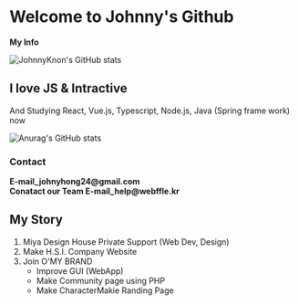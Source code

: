 <h1>Welcome to Johnny's Github</h1>
<strong>My Info</strong>

![JohnnyKnon's GitHub stats](https://github-readme-stats.vercel.app/api?username=JohnnyKnon&show_icons=true&theme=solarized-light)<br/>
<h2>I love JS & Intractive</h2>
<p>And  Studying React, Vue.js, Typescript, Node.js, Java (Spring frame work) now</p>

![Anurag's GitHub stats](https://github-readme-stats.vercel.app/api?username=JohnnyKnon)

<h3>Contact</h3>
<b>E-mail_johnyhong24@gmail.com</b><br/>
<b>Conatact our Team E-mail_help@webffle.kr</b><br/>
<h2>My Story</h2>
<ol>
  <li>Miya Design House Private Support (Web Dev, Design)</li>
  <li>Make H.S.I. Company Website</li>
  <li>Join O'MY BRAND
    <ul>
      <li>Improve GUI (WebApp)</li>
      <li>Make Community page using PHP</li>
      <li>Make CharacterMakie Randing Page</li>
    </ul>
  </li>
</ol>
